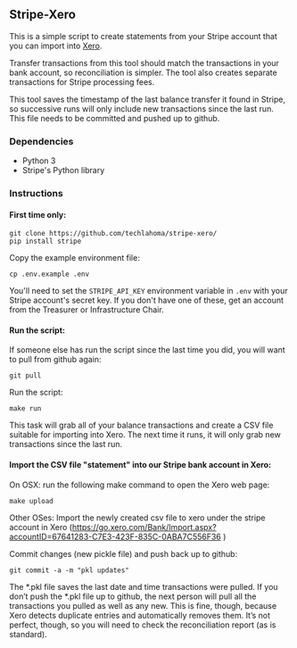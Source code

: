 ## Stripe-Xero

This is a simple script to create statements from your Stripe account that you can import into [Xero](http://www.xero.com/).

Transfer transactions from this tool should match the transactions in your bank account, so reconciliation is simpler. The tool also creates separate transactions for Stripe processing fees.

This tool saves the timestamp of the last balance transfer it found in Stripe, so successive runs will only include new transactions since the last run. This file needs to be committed and pushed up to github.

### Dependencies

 * Python 3
 * Stripe's Python library


### Instructions


#### First time only:
```
git clone https://github.com/techlahoma/stripe-xero/
pip install stripe
```
Copy the example environment file:

```
cp .env.example .env
```

You'll need to set the `STRIPE_API_KEY` environment variable in `.env` with your Stripe account's secret key. If you don't have one of these, get an account from the Treasurer or Infrastructure Chair.


#### Run the script:
If someone else has run the script since the last time you did, you will want to pull from github again:
```
git pull
```
Run the script:
```
make run
```

This task will grab all of your balance transactions and create a CSV file suitable for importing into Xero. The next time it runs, it will only grab new transactions since the last run.

#### Import the CSV file "statement" into our Stripe bank account in Xero: 

On OSX: run the following make command to open the Xero web page:
```
make upload
```
Other OSes: 
Import the newly created csv file to xero under the stripe account in Xero
(https://go.xero.com/Bank/Import.aspx?accountID=67641283-C7E3-423F-835C-0ABA7C556F36 )

Commit changes (new pickle file) and push back up to github:
```
git commit -a -m "pkl updates"
```


The *.pkl file saves the last date and time transactions were pulled. If you don’t push the *.pkl file up to github, the next person will pull all the transactions you pulled as well as any new. This is fine, though, because Xero detects duplicate entries and automatically removes them. It’s not perfect, though, so you will need to check the reconciliation report (as is standard).
